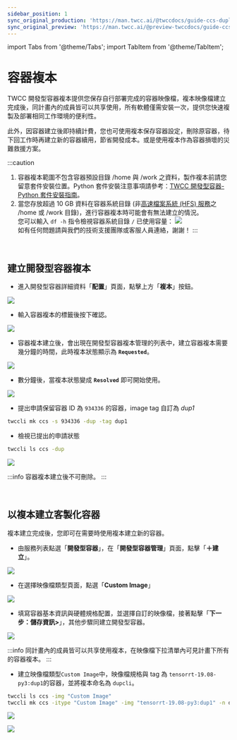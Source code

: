 ```yaml
---
sidebar_position: 1
sync_original_production: 'https://man.twcc.ai/@twccdocs/guide-ccs-duplicate-zh' 
sync_original_preview: 'https://man.twcc.ai/@preview-twccdocs/guide-ccs-duplicate-zh' 
---
```


import Tabs from '@theme/Tabs';
import TabItem from '@theme/TabItem';

# 容器複本

TWCC 開發型容器複本提供您保存自行部署完成的容器映像檔，複本映像檔建立完成後，同計畫內的成員皆可以共享使用，所有軟體僅需安裝一次，提供您快速複製及部署相同工作環境的便利性。

此外，因容器建立後即持續計費，您也可使用複本保存容器設定，刪除原容器，待下回工作時再建立新的容器續用，節省開發成本。或是使用複本作為容器損壞的災難救援方案。


:::caution
1. 容器複本範圍不包含容器預設目錄 /home 與 /work 之資料，製作複本前請您留意套件安裝位置。Python 套件安裝注意事項請參考：[<ins>TWCC 開發型容器-Python 套件安裝指南</ins>](https://man.twcc.ai/@twccdocs/ccs-intactv-howto-zh)。 
2. 當您存放超過 10 GB 資料在容器系統目錄 (非[<ins>高速檔案系統 (HFS) 服務</ins>](https://man.twcc.ai/@twccdocs/doc-hfs-main-zh)之 /home 或 /work 目錄)，進行容器複本時可能會有無法建立的情況。<div></div>
您可以輸入 `df -h` 指令檢視容器系統目錄 `/` 已使用容量：
![](https://cos.twcc.ai/SYS-MANUAL/uploads/upload_eeeecf274c536f0c7c8ce65c910ec9a5.png)<div></div>
如有任何問題請與我們的技術支援團隊或客服人員連絡，謝謝！
:::

<br/>


## 建立開發型容器複本

<Tabs>
<TabItem value="TWCC 入口網站" label="TWCC 入口網站">

* 進入開發型容器詳細資料「**配置**」頁面，點擊上方「**複本**」按鈕。

![](https://cos.twcc.ai/SYS-MANUAL/uploads/upload_796e7a60a805efb02daad9392ec4f376.png)

* 輸入容器複本的標籤後按下確認。

![](https://cos.twcc.ai/SYS-MANUAL/uploads/upload_3c61142cd535ad3ae8c6261ba6e24446.png)

* 容器複本建立後，會出現在開發型容器複本管理的列表中，建立容器複本需要幾分鐘的時間，此時複本狀態顯示為 **`Requested`**。

![](https://cos.twcc.ai/SYS-MANUAL/uploads/upload_c7610e5a815484451e2b5301fcbee47c.png)

* 數分鐘後，當複本狀態變成 **`Resolved`** 即可開始使用。

![](https://cos.twcc.ai/SYS-MANUAL/uploads/upload_d3b5a1784935473261003c4e9f7f117d.png)

</TabItem>
<TabItem value="TWCC CLI" label="TWCC CLI">

- 提出申請保留容器 ID 為 `934336` 的容器，image tag 自訂為 *dup1*

```bash
twccli mk ccs -s 934336 -dup -tag dup1 
```

- 檢視已提出的申請狀態

```bash
twccli ls ccs -dup
```

![](https://cos.twcc.ai/SYS-MANUAL/uploads/upload_3b392366c438096c660347681dd81ca7.png)

</TabItem>
</Tabs>

:::info
容器複本建立後不可刪除。
:::

<br/>


## 以複本建立客製化容器

複本建立完成後，您即可在需要時使用複本建立新的容器。

<Tabs>
<TabItem value="TWCC 入口網站" label="TWCC 入口網站">

* 由服務列表點選「**開發型容器**」，在「**開發型容器管理**」頁面，點擊「**＋建立**」。

![](https://cos.twcc.ai/SYS-MANUAL/uploads/upload_8085ef8c082d3387eb95477be448a38a.png)

* 在選擇映像檔類型頁面，點選「**Custom Image**」

![](https://cos.twcc.ai/SYS-MANUAL/uploads/upload_81035131a533a3a71a3df759542725c3.png)

* 填寫容器基本資訊與硬體規格配置，並選擇自訂的映像檔，接著點擊「**下一步：儲存資訊>**」，其他步驟同建立開發型容器。

![](https://cos.twcc.ai/SYS-MANUAL/uploads/upload_eb232de503b359b00ddf85467ca46c87.png)

:::info
同計畫內的成員皆可以共享使用複本，在映像檔下拉清單內可見計畫下所有的容器複本。
:::

</TabItem>
<TabItem value="TWCC CLI" label="TWCC CLI">

- 建立映像檔類型`Custom Image`中，映像檔規格與 tag 為 `tensorrt-19.08-py3:dup1`的容器，並將複本命名為 `dupcli`。

```bash
twccli ls ccs -img "Custom Image"
twccli mk ccs -itype "Custom Image" -img "tensorrt-19.08-py3:dup1" -n dupcli
```

![](https://cos.twcc.ai/SYS-MANUAL/uploads/upload_3310c270ae57370c22704b470cccbe60.png)

![](https://cos.twcc.ai/SYS-MANUAL/uploads/upload_6b2071ecdbafd5db2f98fbbf11b3e2ea.png)

</TabItem>
</Tabs>